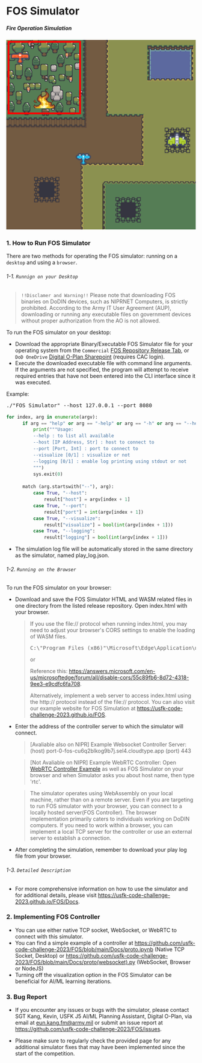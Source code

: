 # FOS Simulator
##### Fire Operation Simulation
![FOS Map Sample](./Docs/MapPreview.png)

### 1. How to Run FOS Simulator
There are two methods for operating the FOS simulator: running on a `desktop` and using a `browser`.
###### 1-1. `Runnign on your Desktop`
> `!!Disclamer and Warning!!` Please note that downloading FOS binaries on DoDIN devices, such as NIPRNET Computers, is strictly prohibited. According to the Army IT User Agreement (AUP), downloading or running any executable files on government devices without proper authorization from the AO is not allowed.

To run the FOS simulator on your desktop:

* Download the appropriate Binary/Executable FOS Simulator file for your operating system from the
`Commercial`
[FOS Repository Release Tab](https://github.com/usfk-code-challenge-2023/FOS/releases), or
`DoD OneDrive`
[Digital O-Plan Sharepoint](https://armyeitaas.sharepoint-mil.us/:f:/t/DigitalO-Plan/EnqjykZrxFJOiZWOVMpqIeEBrrfoFucv0IEQZlKifhW9vw?e=qY7U0h) (requires CAC login).
* Execute the downloaded executable file with command line arguments. If the arguments are not specified, the program will attempt to receive required entries that have not been entered into the CLI interface since it was executed.

Example:

  <pre>./"FOS Simulator" --host 127.0.0.1 --port 8080</pre>
  ```python
  for index, arg in enumerate(argv):
        if arg == "help" or arg == "-help" or arg == "-h" or arg == "--help":
            print("""Usage:
            --help : to list all available
            --host [IP Address, Str] : host to connect to
            --port [Port, Int] : port to connect to
            --visualize [0/1] : visualize or not
            --logging [0/1] : enable log printing using stdout or not
            """)
            sys.exit(0)

        match (arg.startswith("--"), arg):
            case True, "--host":
                result["host"] = argv[index + 1]
            case True, "--port":
                result["port"] = int(argv[index + 1])
            case True, "--visualize":
                result["visualize"] = bool(int(argv[index + 1]))
            case True, "--logging":
                result["logging"] = bool(int(argv[index + 1]))
  ```
* The simulation log file will be automatically stored in the same directory as the simulator, named play_log.json.

###### 1-2. `Running on the Browser`

To run the FOS simulator on your browser:
* Download and save the FOS Simulator HTML and WASM related files in one directory from the listed release repository. Open index.html with your browser.
  > If you use the file:// protocol when running index.html, you may need to adjust your browser's CORS settings to enable the loading of WASM files.
  > <pre>C:\"Program Files (x86)"\Microsoft\Edge\Application\msedge.exe --disable-web-security --user-data-dir="C:\Users\_YOUR_USER_NAME__\Desktop\FOSWEB"</pre>
  > or
  > 
  > Reference this: https://answers.microsoft.com/en-us/microsoftedge/forum/all/disable-cors/55c89fb6-8d72-4318-9ee3-e9cdfc6fa708.
  > 
  > Alternatively, implement a web server to access index.html using the http:// protocol instead of the file:// protocol. You can also visit our example website for FOS Simulation at https://usfk-code-challenge-2023.github.io/FOS.
  
* Enter the address of the controller server to which the simulator will connect.
  
  > [Avaliable also on NIPR] Example Websocket Controller Server: (host) port-0-fos-cu6q2blkog9b7j.sel4.cloudtype.app  (port) 443
  
  > [Not Avaliable on NIPR] Example WebRTC Controller: Open [WebRTC Controller Example](https://usfk-code-challenge-2023.github.io/FOS/rtc_controller.html) as well as FOS Simulator on your browser and when Simulator asks you about host name, then type 'rtc'.
  
  > The simulator operates using WebAssembly on your local machine, rather than on a remote server. Even if you are targeting to run FOS simulator with your browser, you can connect to a locally hosted server(FOS Controller). The browser implementation primarily caters to individuals working on DoDIN computers. If you need to work within a browser, you can implement a local TCP server for the controller or use an external server to establish a connection.

* After completing the simulation, remember to download your play log file from your browser.

###### 1-3. `Detailed Description`
* For more comprehensive information on how to use the simulator and for additional details, please visit https://usfk-code-challenge-2023.github.io/FOS/Docs.

### 2. Implementing FOS Controller
* You can use either native TCP socket, WebSocket, or WebRTC to connect with this simulator.
* You can find a simple example of a controller at https://github.com/usfk-code-challenge-2023/FOS/blob/main/Docs/proto.ipynb (Native TCP Socket, Desktop) or https://github.com/usfk-code-challenge-2023/FOS/blob/main/Docs/proto(websocket).py (WebSocket, Browser or NodeJS)
* Turning off the visualization option in the FOS Simulator can be beneficial for AI/ML learning iterations.

### 3. Bug Report
* If you encounter any issues or bugs with the simulator, please contact SGT Kang, Kevin, USFK J5 AI/ML Planning Assistant, Digital O-Plan, via email at eun.kang.fm@army.mil or submit an issue report at https://github.com/usfk-code-challenge-2023/FOS/issues.

* Please make sure to regularly check the provided page for any additional simulator fixes that may have been implemented since the start of the competition.
